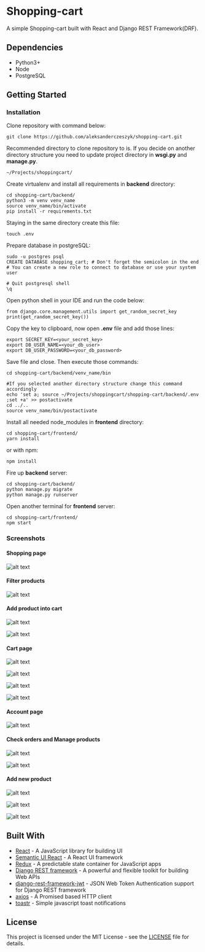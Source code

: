 # Shopping-cart
A simple Shopping-cart built with React and Django REST Framework(DRF).

## Dependencies
* Python3+
* Node
* PostgreSQL

## Getting Started
### Installation
Clone repository with command below: 

    git clone https://github.com/aleksanderczeszyk/shopping-cart.git

Recommended directory to clone repository to is. If you decide on another directory structure you need to update project directory
in **wsgi.py** and **manage.py**.

    ~/Projects/shoppingcart/

Create virtualenv and install all requirements in **backend** directory:

    cd shopping-cart/backend/
    python3 -m venv venv_name
    source venv_name/bin/activate
    pip install -r requirements.txt

Staying in the same directory create this file:

    touch .env

Prepare database in postgreSQL:

    sudo -u postgres psql
    CREATE DATABASE shopping_cart; # Don't forget the semicolon in the end
    # You can create a new role to connect to database or use your system user

    # Quit postgresql shell
    \q

Open python shell in your IDE and run the code below:

    from django.core.management.utils import get_random_secret_key
    print(get_random_secret_key())

Copy the key to clipboard, now open **.env** file and add those lines:

    export SECRET_KEY=<your_secret_key>
	export DB_USER_NAME=<your_db_user>
	export DB_USER_PASSWORD=<your_db_password>

Save file and close. Then execute those commands:

	cd shopping-cart/backend/venv_name/bin

	#If you selected another directory structure change this command accordingly 
	echo 'set a; source ~/Projects/shoppingcart/shopping-cart/backend/.env ;set +a' >> postactivate 
	cd ../..
	source venv_name/bin/postactivate

Install all needed node_modules in **frontend** directory:

    cd shopping-cart/frontend/
    yarn install

or with npm:

    npm install

Fire up **backend** server:

    cd shopping-cart/backend/
    python manage.py migrate
    python manage.py runserver

Open another terminal for **frontend** server:

    cd shopping-cart/frontend/
    npm start


### Screenshots
#### Shopping page
![alt text](https://imgur.com/3jbeIvA.png "Shopping page")

#### Filter products
![alt text](https://imgur.com/QWcVVOo.png "Filter product")

#### Add product into cart
![alt text](https://imgur.com/iHzLPWF.png "Product details")

![alt text](https://imgur.com/eLJKntt.png "Add product into cart")

#### Cart page
![alt text](https://imgur.com/TwbT2So.png "Cart page")

![alt text](https://imgur.com/6UNwzmT.png "Shipping options")

![alt text](https://imgur.com/aBbqQok.png "Billing options")

![alt text](https://imgur.com/vMcWXbZ.png "Confirm order")

#### Account page
![alt text](https://imgur.com/iXTg2Wv.png "Account page")

#### Check orders and Manage products
![alt text](https://imgur.com/5nIUe94.png "Check orders")

![alt text](https://imgur.com/VQOiYHs.png "Manage products")

#### Add new product
![alt text](https://imgur.com/t3raRHl.png "Add new product")

![alt text](https://imgur.com/mdZECZF.png "Add new product")

![alt text](https://imgur.com/lg6Jx2M.png "New product")

## Built With
* [React](https://facebook.github.io/react/) - A JavaScript library for building UI
* [Semantic UI React](https://react.semantic-ui.com/introduction) - A React UI framework
* [Redux](https://redux.js.org/) - A predictable state container for JavaScript apps
* [Django REST framework](http://www.django-rest-framework.org/) - A powerful and flexible toolkit for building Web APIs
* [django-rest-framework-jwt](http://getblimp.github.io/django-rest-framework-jwt/) - JSON Web Token Authentication support for Django REST framework
* [axios](https://github.com/mzabriskie/axios) - A Promised based HTTP client
* [toastr](https://github.com/CodeSeven/toastr) - Simple javascript toast notifications

## License
This project is licensed under the MIT License - see the [LICENSE](LICENSE) file for details.
